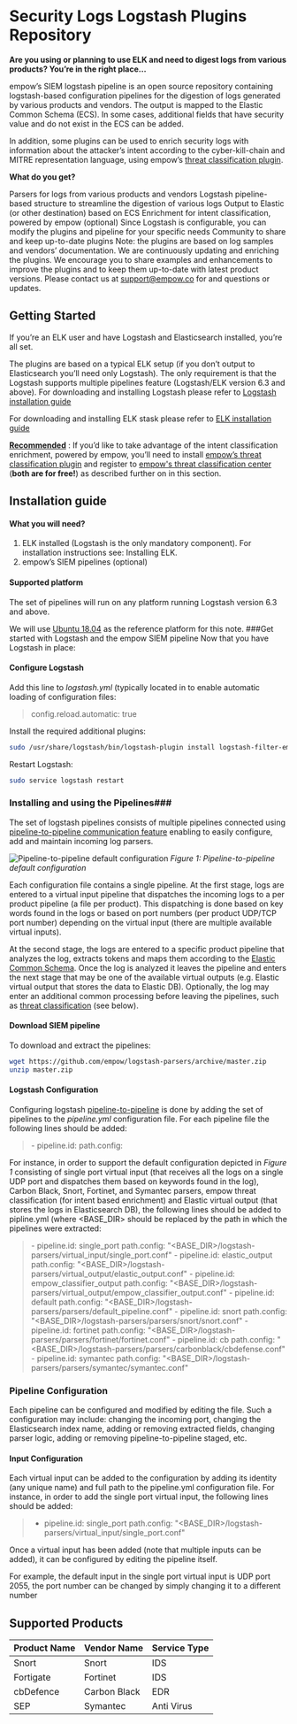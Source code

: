 # Security Logs Logstash Plugins Repository

**Are you using or planning to use ELK and need to digest logs from various products? You’re in the right place…**

empow’s SIEM logstash pipeline is an open source repository containing logstash-based configuration pipelines for the digestion of logs generated by various products and vendors. The output is mapped to the Elastic Common Schema (ECS). In some cases, additional fields that have security value and do not exist in the ECS can be added.

In addition, some plugins can be used to enrich security logs with information about the attacker’s intent according to the cyber-kill-chain and MITRE representation language, using empow’s [threat classification plugin](https://www.elastic.co/guide/en/logstash/current/plugins-filters-threats_classifier.html).

**What do you get?**

Parsers for logs from various products and vendors
Logstash pipeline-based structure to streamline the digestion of various logs
Output to Elastic (or other destination) based on ECS
Enrichment for intent classification, powered by empow (optional)
Since Logstash is configurable, you can modify the plugins and pipeline for your specific needs
Community to share and keep up-to-date plugins
Note: the plugins are based on log samples and vendors’ documentation. We are continuously updating and enriching the plugins. We encourage you to share examples and enhancements to improve the plugins and to keep them up-to-date with latest product versions. Please contact us at support@empow.co for and questions or updates.


## Getting Started

If you’re an ELK user and have Logstash and Elasticsearch installed, you’re all set.

The plugins are based on a typical ELK setup (if you don’t output to Elasticsearch you’ll need only Logstash). The only requirement is that the Logstash supports multiple pipelines feature (Logstash/ELK version 6.3 and above).
For downloading and installing Logstash please refer to [Logstash installation guide](https://www.elastic.co/downloads/logstash)

For downloading and installing ELK stask please refer to [ELK installation guide](https://www.elastic.co/downloads/)

**<u>Recommended</u>** : If you’d like to take advantage of the intent classification enrichment, powered by empow, you’ll need to install [empow’s threat classification plugin](https://www.elastic.co/guide/en/logstash/current/plugins-filters-threats_classifier.html) and register to [empow's threat classification center](https://empow.co/opensource/) (**both are for free!**) as described further on in this section.

## Installation guide
#### What you will need?
1. ELK installed (Logstash is the only mandatory component). For installation instructions see: Installing ELK.
2. empow’s SIEM pipelines (optional)
#### Supported platform
The set of pipelines will run on any platform running Logstash version 6.3 and above.

We will use [Ubuntu 18.04](http://releases.ubuntu.com/18.04/) as the reference platform for this note.
###Get started with Logstash and the empow SIEM pipeline
Now that you have Logstash in place:

#### Configure Logstash
Add this line to *logstash.yml* (typically located in to enable automatic loading of configuration files:

> config.reload.automatic: true

Install the required additional plugins:

```sh
sudo /usr/share/logstash/bin/logstash-plugin install logstash-filter-empowclassifier logstash-filter-translate logstash-filter-prune

```

Restart Logstash:

```sh
sudo service logstash restart

```

### Installing and using the Pipelines###
The set of logstash pipelines consists of multiple pipelines connected using [pipeline-to-pipeline communication feature](https://www.elastic.co/guide/en/logstash/current/pipeline-to-pipeline.html) enabling to easily configure, add and maintain incoming log parsers.

![Pipeline-to-pipeline default configuration](https://empow.co/wp-content/uploads/2019/08/pipeline-guide-v4-1-1024x724.jpg)
*Figure 1: Pipeline-to-pipeline default configuration*

Each configuration file contains a single pipeline. At the first stage, logs are entered to a virtual input pipeline that dispatches the incoming logs to a per product pipeline (a file per product). This dispatching is done based on key words found in the logs or based on port numbers (per product UDP/TCP port number) depending on the virtual input (there are multiple available virtual inputs).

At the second stage, the logs are entered to a specific product pipeline that analyzes the log, extracts tokens and maps them according to the [Elastic Common Schema](https://www.elastic.co/guide/en/ecs/current/index.html). Once the log is analyzed it leaves the pipeline and enters the next stage that may be one of the available virtual outputs (e.g. Elastic virtual output that stores the data to Elastic DB). Optionally, the log may enter an additional common processing before leaving the pipelines, such as [threat classification](https://www.elastic.co/guide/en/logstash/current/plugins-filters-threats_classifier.html) (see below).

#### Download SIEM pipeline
To download and extract the pipelines:

```sh
wget https://github.com/empow/logstash-parsers/archive/master.zip
unzip master.zip
```

#### Logstash Configuration
Configuring logstash [pipeline-to-pipeline](https://www.elastic.co/guide/en/logstash/current/pipeline-to-pipeline.html) is done by adding the set of pipelines to the *pipeline.yml* configuration file. For each pipeline file the following lines should be added:

> \- pipeline.id: <pipeline identifier>
> path.config: <full path of the pipeline>

For instance, in order to support the default configuration depicted in *Figure 1* consisting of single port virtual input (that receives all the logs on a single UDP port and dispatches them based on keywords found in the log), Carbon Black, Snort, Fortinet, and  Symantec parsers, empow threat classification (for intent based enrichment) and Elastic virtual output (that stores the logs in Elasticsearch DB), the following lines should be added to pipline.yml (where <BASE_DIR> should be replaced by the path in which the pipelines were extracted:


> \- pipeline.id: single_port
> path.config: "<BASE_DIR>/logstash-parsers/virtual_input/single_port.conf"
> \- pipeline.id: elastic_output
> path.config: "<BASE_DIR>/logstash-parsers/virtual_output/elastic_output.conf"
> \- pipeline.id: empow_classifier_output
> path.config: "<BASE_DIR>/logstash-parsers/virtual_output/empow_classifier_output.conf"
> \- pipeline.id: default
> path.config: "<BASE_DIR>/logstash-parsers/parsers/default_pipeline.conf"
> \- pipeline.id: snort
> path.config: "<BASE_DIR>/logstash-parsers/parsers/snort/snort.conf"
> \- pipeline.id: fortinet
> path.config: "<BASE_DIR>/logstash-parsers/parsers/fortinet/fortinet.conf"
> \- pipeline.id: cb
> path.config: "<BASE_DIR>/logstash-parsers/parsers/carbonblack/cbdefense.conf"
> \- pipeline.id: symantec
> path.config: "<BASE_DIR>/logstash-parsers/parsers/symantec/symantec.conf"


### Pipeline Configuration
Each pipeline can be configured and modified by editing the file. Such a configuration may include: changing the incoming port, changing the Elasticsearch index name, adding or removing extracted fields, changing parser logic, adding or removing pipeline-to-pipeline staged, etc.

#### Input Configuration
Each virtual input can be added to the configuration by adding its identity (any unique name) and full path to the pipeline.yml configuration file. For instance, in order to add the single port virtual input, the following lines should be added:

> - pipeline.id: single_port
> path.config: "<BASE_DIR>/logstash-parsers/virtual_input/single_port.conf"


Once a virtual input has been added (note that multiple inputs can be added), it can be configured by editing the pipeline itself.

For example, the default input in the single port virtual input is UDP port 2055, the port number can be changed by simply changing it to a different number



## Supported Products

Product Name  | Vendor Name  | Service Type
--------------|--------------|-------------
Snort         | Snort        | IDS
Fortigate     | Fortinet     | IDS
cbDefence     | Carbon Black | EDR
SEP           | Symantec     | Anti Virus
